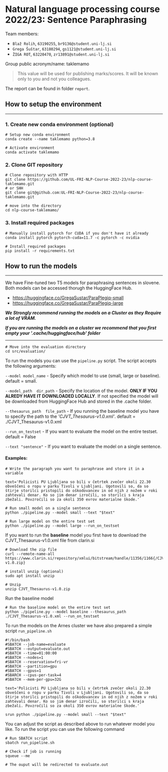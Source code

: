 # Natural language processing course 2022/23: Sentence Paraphrasing 

Team members:
 * `Blaž Rolih`, `63190255`, `br9136@student.uni-lj.si`
 * `Grega Šuštar`, `63180294`, `gs1121@student.uni-lj.si`
 * `ŽIGA ROT`, `63220470`, `zr13891@student.uni-lj.si`
 
Group public acronym/name: taklemamo
 > This value will be used for publishing marks/scores. It will be known only to you and not you colleagues.

The report can be found in folder `report`.

## How to setup the environment
---

### 1. Create new conda environment (optional)
```
# Setup new conda environment
conda create --name taklemamo python=3.8

# Activate environment
conda activate taklemamo
```

### 2. Clone GIT repository
```
# Clone repository with HTTP
git clone https://github.com/UL-FRI-NLP-Course-2022-23/nlp-course-taklemamo.git
# or SHH
git clone git@github.com:UL-FRI-NLP-Course-2022-23/nlp-course-taklemamo.git

# move into the directory
cd nlp-course-taklemamo/
```

### 3. Install required packages
```
# Manually install pytorch for CUDA if you don't have it already
conda install pytorch pytorch-cuda=11.7 -c pytorch -c nvidia

# Install required packages
pip install -r requirements.txt
```

## How to run the models
---
We have Fine-tuned two T5 models for paraphrasing sentences in slovene. Both models can be accessed thorugh the HuggingFace Hub.
- https://huggingface.co/GregaSustar/ParaPlegiq-small
- https://huggingface.co/GregaSustar/ParaPlegiq-large

***We Strongly recommend running the models on a Cluster as they Require a lot of VRAM.*** 

***If you are running the models on a cluster we recommend that you first empty your '.cache/huggingface/hub' folder***

---
```
# Move into the evaluation directory
cd src/evaluation/
```

To run the models you can use the ```pipeline.py``` script. The script accepts the following arguments:

```--model model_name``` - Specify which model to use (small, large or baseline). default = small.

```--model_path  dir_path``` - Specify the location of the model. **ONLY IF YOU ALREDY HAVE IT DOWNLOADED LOCALLY**. If not specified the model will be downloaded from HuggingFace Hub and stored in the .cache folder.

```--thesaurus_path  file_path``` - If you running the baseline model you have to specify the path to the *'CJVT_Thesaurus-v1.0.xml'*. default = ./CJVT_Thesaurus-v1.0.xml

```--run_on_testset``` - If you want to evaluate the model on the entire testset. default = False

```--text "sentence"``` - If you want to evaluate the model on a single sentence.

#### Examples:
```
# Write the paragraph you want to paraphrase and store it in a variable

text='Policisti PU Ljubljana so bili v četrtek zvečer okoli 22.30 obveščeni o ropu v parku Tivoli v Ljubljani. Ugotovili so, da so štirje storilci pristopili do oškodovancev in od njih z nožem v roki zahtevali denar. Ko so jim denar izročili, so storilci s kraja zbežali. Povzročili so za okoli 350 evrov materialne škode.'

# Run small model on a single sentence
python ./pipeline.py --model small --text "$text"

# Run large model on the entire test set
python ./pipeline.py --model large --run_on_testset
```

If you want to run the **baseline** model you first have to download the CJVT_Thesaurus-v1.0.xml file from clarin.si
```
# Download the zip file
curl --remote-name-all https://www.clarin.si/repository/xmlui/bitstream/handle/11356/1166{/CJVT_Thesaurus-v1.0.zip}

# install unzip (optional)
sudo apt install unzip

# Unzip
unzip CJVT_Thesaurus-v1.0.zip
```

Run the baseline model
```
# Run the baseline model on the entire test set
python ./pipeline.py --model baseline --thesaurus_path ./CJVT_Thesaurus-v1.0.xml --run_on_testset
```

To run the models on the Arnes cluster we have also prepared a simple script ```run_pipeline.sh```

```
#!/bin/bash
#SBATCH --job-name=evaluate
#SBATCH --output=evaluate.out
#SBATCH --time=01:00:00
#SBATCH --nodes=1
#SBATCH --reservation=fri-vr
#SBATCH --partition=gpu
#SBATCH --gpus=1
#SBARCH --cpus-per-task=4
#SBATCH --mem-per-gpu=32G

text='Policisti PU Ljubljana so bili v četrtek zvečer okoli 22.30 obveščeni o ropu v parku Tivoli v Ljubljani. Ugotovili so, da so štirje storilci pristopili do oškodovancev in od njih z nožem v roki zahtevali denar. Ko so jim denar izročili, so storilci s kraja zbežali. Povzročili so za okoli 350 evrov materialne škode.'

srun python ./pipeline.py --model small --text "$text"
```

You can adjust the script as described above to run whatever model you like. To run the script you can use the following command
```
# Run SBATCH script
sbatch run_pipeline.sh

# Check if job is running 
squeue --me

# The ouput will be redirected to evaluate.out
```

